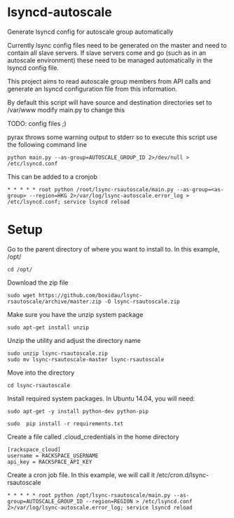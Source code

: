 lsyncd-autoscale
================

Generate lsyncd config for autoscale group automatically

Currently lsync config files need to be generated on the master and need to contain all slave servers.
If slave servers come and go (such as in an autoscale environment) these need to be managed automatically in the lsyncd config file.

This project aims to read autoscale group members from API calls and generate an lsyncd configuration file from this information.

By default this script will have source and destination directories set to /var/www
modify main.py to change this

TODO: config files ;)

pyrax throws some warning output to stderr so to execute this script use the following command line
```
python main.py --as-group=AUTOSCALE_GROUP_ID 2>/dev/null > /etc/lsyncd.conf
```

This can be added to a cronjob
```
* * * * * root python /root/lsync-rsautoscale/main.py --as-group=<as-group> --region=HKG 2>/var/log/lsync-autoscale.error_log > /etc/lsyncd.conf; service lsyncd reload
```


Setup
=====

Go to the parent directory of where you want to install to. In this example, /opt/
```
cd /opt/
```

Download the zip file
```
sudo wget https://github.com/boxidau/lsync-rsautoscale/archive/master.zip -O lsync-rsautoscale.zip
```

Make sure you have the unzip system package
```
sudo apt-get install unzip
```

Unzip the utility and adjust the directory name
```
sudo unzip lsync-rsautoscale.zip
sudo mv lsync-rsautoscale-master lsync-rsautoscale
```

Move into the directory
```
cd lsync-rsautoscale
```

Install required system packages. In Ubuntu 14.04, you will need:
```
sudo apt-get -y install python-dev python-pip

sudo  pip install -r requirements.txt
```

Create a file called .cloud_credentials in the home directory
```
[rackspace_cloud]
username = RACKSPACE_USERNAME
api_key = RACKSPACE_API_KEY
```

Create a cron job file. In this example, we will call it /etc/cron.d/lsync-rsautoscale
```
* * * * * root python /opt/lsync-rsautoscale/main.py --as-group=AUTOSCALE_GROUP_ID --region=REGION > /etc/lsyncd.conf 2>/var/log/lsync-autoscale.error_log; service lsyncd reload
```

